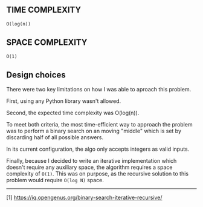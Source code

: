 ## TIME COMPLEXITY

`O(log(n))`

## SPACE COMPLEXITY 

`O(1)`

## Design choices

There were two key limitations on how I was able to aproach this problem. 

First, using any Python library wasn't allowed. 

Second, the expected time complexity was O(log(n)). 

To meet both criteria, the most time-efficient way to approach the problem was to perform a binary search on an moving "middle" which is set by discarding half of all possible answers.

In its current configuration, the algo only accepts integers as valid inputs.

Finally, because I decided to write an iterative implementation which doesn't require any auxiliary space, the algorithm requires a space complexity of `O(1)`.  This was on purpose, as the recursive solution to this problem would require `O(log N)` space.

---------

\[1\] https://iq.opengenus.org/binary-search-iterative-recursive/

